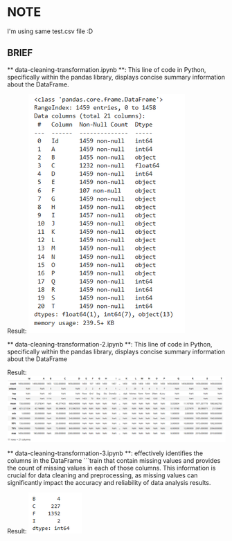 # NOTE
I'm using same test.csv file :D

## BRIEF
** data-cleaning-transformation.ipynb **:
This line of code in Python, specifically within the pandas library, displays concise summary information about the DataFrame.

Result:
![Result](https://raw.githubusercontent.com/fajardsuteras/machine-learning-fundamental-dicoding/refs/heads/master/data-cleaning-transformation/contents/data-cleaning-transformation.png)

** data-cleaning-transformation-2.ipynb **:
This line of code in Python, specifically within the pandas library, displays concise summary information about the DataFrame

Result:
![Result](https://raw.githubusercontent.com/fajardsuteras/machine-learning-fundamental-dicoding/refs/heads/master/data-cleaning-transformation/contents/data-cleaning-transformation-2.png)

** data-cleaning-transformation-3.ipynb **:
effectively identifies the columns in the DataFrame ```train that contain missing values and provides the count of missing values in each of those columns. This information is crucial for data cleaning and preprocessing, as missing values can significantly impact the accuracy and reliability of data analysis results.

Result:
![Result](https://raw.githubusercontent.com/fajardsuteras/machine-learning-fundamental-dicoding/refs/heads/master/data-cleaning-transformation/contents/data-cleaning-transformation-3.png)